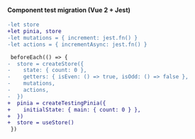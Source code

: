 #### Component test migration (Vue 2 + Jest)


```diff
-let store
+let pinia, store
-let mutations = { increment: jest.fn() }
-let actions = { incrementAsync: jest.fn() }
```

```diff
 beforeEach(() => {
-  store = createStore({
-    state: { count: 0 },
-    getters: { isEven: () => true, isOdd: () => false },
-    mutations,
-    actions,
-  })
+  pinia = createTestingPinia({
+    initialState: { main: { count: 0 } },
+  })
+  store = useStore()
 })
```


<aside class="notes">
</aside>
